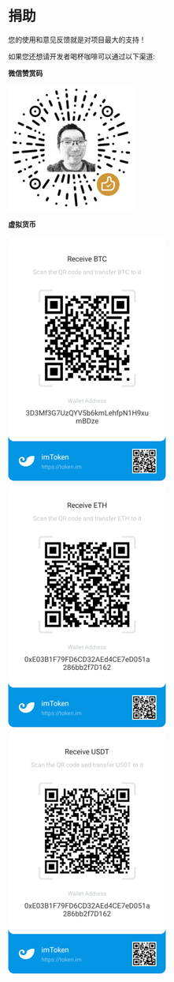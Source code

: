# 捐助

您的使用和意见反馈就是对项目最大的支持！

如果您还想请开发者喝杯咖啡可以通过以下渠道:

**微信赞赏码**

![WeChat](images/wechat.png)

**虚拟货币**

![BTC](images/btc.png) 
![ETH](images/eth.png)
![USDT](images/usdt.png)
